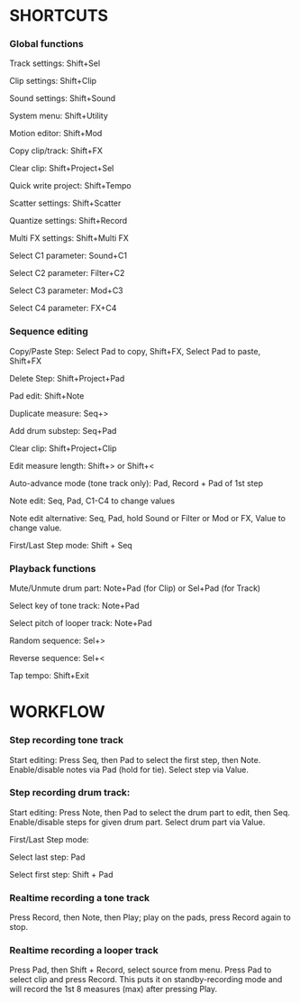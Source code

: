 # SHORTCUTS

### Global functions

Track settings: Shift+Sel

Clip settings: Shift+Clip

Sound settings: Shift+Sound

System menu: Shift+Utility

Motion editor: Shift+Mod

Copy clip/track: Shift+FX

Clear clip: Shift+Project+Sel

Quick write project: Shift+Tempo


Scatter settings: Shift+Scatter

Quantize settings: Shift+Record

Multi FX settings: Shift+Multi FX


Select C1 parameter: Sound+C1

Select C2 parameter: Filter+C2

Select C3 parameter: Mod+C3

Select C4 parameter: FX+C4


### Sequence editing

Copy/Paste Step: Select Pad to copy, Shift+FX, Select Pad to paste, Shift+FX

Delete Step: Shift+Project+Pad

Pad edit: Shift+Note

Duplicate measure: Seq+>

Add drum substep: Seq+Pad

Clear clip: Shift+Project+Clip

Edit measure length: Shift+> or Shift+<

Auto-advance mode (tone track only): Pad, Record + Pad of 1st step

Note edit: Seq, Pad, C1-C4 to change values

Note edit alternative: Seq, Pad, hold Sound or Filter or Mod or FX, Value to change value.

First/Last Step mode: Shift + Seq


### Playback functions


Mute/Unmute drum part: Note+Pad (for Clip) or Sel+Pad (for Track)

Select key of tone track: Note+Pad

Select pitch of looper track: Note+Pad

Random sequence: Sel+>

Reverse sequence: Sel+<

Tap tempo: Shift+Exit



# WORKFLOW


### Step recording tone track


Start editing: Press Seq, then Pad to select the first step, then Note. Enable/disable notes via Pad (hold for tie). Select step via Value.


### Step recording drum track:


Start editing: Press Note, then Pad to select the drum part to edit, then Seq. Enable/disable steps for given drum part. Select drum part via Value.


First/Last Step mode:


Select last step: Pad

Select first step: Shift + Pad


### Realtime recording a tone track


Press Record, then Note, then Play; play on the pads, press Record again to stop.


### Realtime recording a looper track


Press Pad, then Shift + Record, select source from menu. Press Pad to select clip and press Record. This puts it on standby-recording mode and will record the 1st 8 measures (max) after pressing Play.

